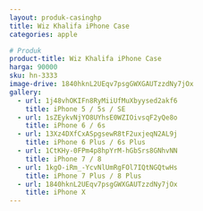 ```yaml
---
layout: produk-casinghp
title: Wiz Khalifa iPhone Case
categories: apple

# Produk
product-title: Wiz Khalifa iPhone Case
harga: 90000
sku: hn-3333
image-drive: 1840hknL2UEqv7psgGWXGAUTzzdNy7jOx
gallery:
  - url: 1j48vhOKIFn8RyMiiUfMuXbyysed2akf6
    title: iPhone 5 / 5s / SE
  - url: 1sZEykvNjYO8UYhsE0WZIOivsqF2yQe8o
    title: iPhone 6 / 6s
  - url: 13Xz4DXfCxASpgsewR8tF2uxjeqN2AL9j
    title: iPhone 6 Plus / 6s Plus
  - url: 1CtKHy-0FPm4p8hpYrM-hGbSrs8GNhvNN
    title: iPhone 7 / 8
  - url: 1kgO-iRm_-YcvNlUmRgFOl7IQtNGQtwHs
    title: iPhone 7 Plus / 8 Plus
  - url: 1840hknL2UEqv7psgGWXGAUTzzdNy7jOx
    title: iPhone X
---
```

